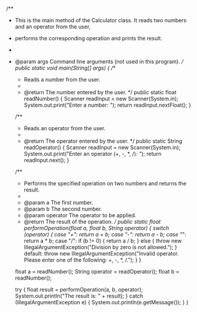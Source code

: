 /**
 * This is the main method of the Calculator class. It reads two numbers and an operator from the user,
 * performs the corresponding operation and prints the result.
 *
 * @param args Command line arguments (not used in this program).
 */
public static void main(String[] args) {
    /**
     * Reads a number from the user.
     *
     * @return The number entered by the user.
     */
    public static float readNumber() {
        Scanner readInput = new Scanner(System.in);
        System.out.print("Enter a number: ");
        return readInput.nextFloat();
    }

    /**
     * Reads an operator from the user.
     *
     * @return The operator entered by the user.
     */
    public static String readOperator() {
        Scanner readInput = new Scanner(System.in);
        System.out.print("Enter an operator (+, -, *, /): ");
        return readInput.next();
    }

    /**
     * Performs the specified operation on two numbers and returns the result.
     *
     * @param a The first number.
     * @param b The second number.
     * @param operator The operator to be applied.
     * @return The result of the operation.
     */
    public static float performOperation(float a, float b, String operator) {
        switch (operator) {
            case "+":
                return a + b;
            case "-":
                return a - b;
            case "*":
                return a * b;
            case "/":
                if (b != 0) {
                    return a / b;
                } else {
                    throw new IllegalArgumentException("Division by zero is not allowed.");
                }
            default:
                throw new IllegalArgumentException("Invalid operator. Please enter one of the following: +, -, *, /.");
        }
    }

    float a = readNumber();
    String operator = readOperator();
    float b = readNumber();

    try {
        float result = performOperation(a, b, operator);
        System.out.println("The result is: " + result);
    } catch (IllegalArgumentException e) {
        System.out.println(e.getMessage());
    }
}